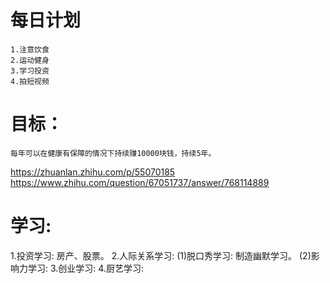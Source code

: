 # 每日计划
    1.注意饮食
    2.运动健身
    3.学习投资
    4.拍短视频
    
# 目标：
    每年可以在健康有保障的情况下持续赚10000块钱，持续5年。

https://zhuanlan.zhihu.com/p/55070185
    https://www.zhihu.com/question/67051737/answer/768114889

# 学习:
1.投资学习: 房产、股票。
2.人际关系学习:
  (1)脱口秀学习: 制造幽默学习。
  (2)影响力学习: 
3.创业学习:
4.厨艺学习: